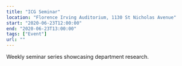 ```yaml
---
title: "ICG Seminar"
location: "Florence Irving Auditorium, 1130 St Nicholas Avenue"
start: "2020-06-23T12:00:00"
end: "2020-06-23T13:00:00"
tags: ["Event"]
url: ""
---
```


Weekly seminar series showcasing department research.

<!-- endexcerpt -->
